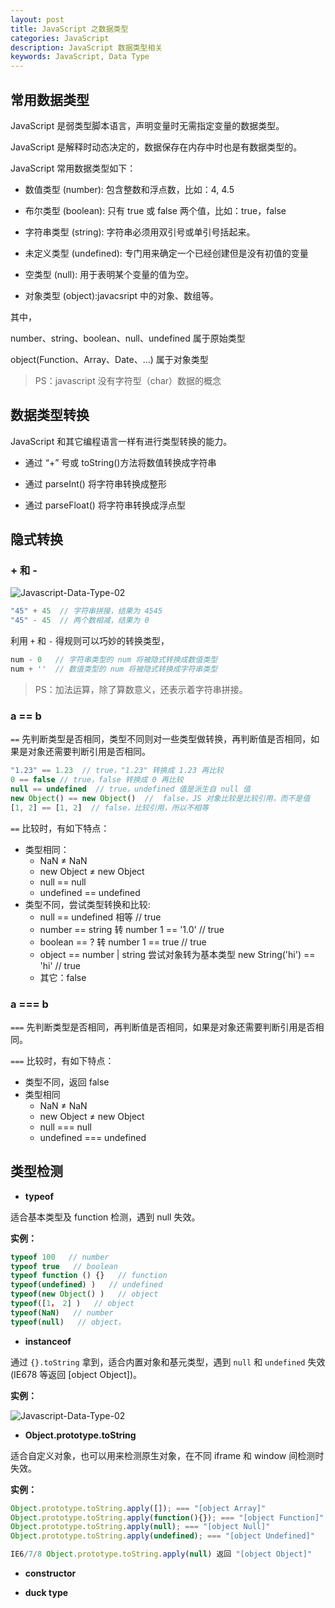 ```yaml
---
layout: post
title: JavaScript 之数据类型
categories: JavaScript
description: JavaScript 数据类型相关
keywords: JavaScript, Data Type
---
```


## 常用数据类型

JavaScript 是弱类型脚本语言，声明变量时无需指定变量的数据类型。

JavaScript 是解释时动态决定的，数据保存在内存中时也是有数据类型的。

JavaScript 常用数据类型如下：

- 数值类型 (number): 包含整数和浮点数，比如：4, 4.5

- 布尔类型 (boolean): 只有 true 或 false 两个值，比如：true，false

- 字符串类型 (string): 字符串必须用双引号或单引号括起来。

- 未定义类型 (undefined): 专门用来确定一个已经创建但是没有初值的变量

- 空类型 (null): 用于表明某个变量的值为空。

- 对象类型 (object):javacsript 中的对象、数组等。

其中，

number、string、boolean、null、undefined 属于原始类型

object(Function、Array、Date、...) 属于对象类型

> PS：javascript 没有字符型（char）数据的概念

## 数据类型转换

JavaScript 和其它编程语言一样有进行类型转换的能力。

- 通过 “+” 号或 toString()方法将数值转换成字符串

- 通过 parseInt() 将字符串转换成整形

- 通过 parseFloat() 将字符串转换成浮点型


## 隐式转换

### + 和 -

![Javascript-Data-Type-02](https://raw.githubusercontent.com/qinbin52qiul/MarkdownPhotos/master/Javascript/Javascript-Data-Type/Javascript-Data-Type-01.png)

```javascript
"45" + 45  // 字符串拼接，结果为 4545
"45" - 45  // 两个数相减，结果为 0
```
利用 `+` 和 `-` 得规则可以巧妙的转换类型，
```javascript
num - 0   // 字符串类型的 num 将被隐式转换成数值类型
num + ''  // 数值类型的 num 将被隐式转换成字符串类型
```
> PS：加法运算，除了算数意义，还表示着字符串拼接。

### a == b
`==` 先判断类型是否相同，类型不同则对一些类型做转换，再判断值是否相同，如果是对象还需要判断引用是否相同。

```javascript
"1.23" == 1.23  // true，"1.23" 转换成 1.23 再比较
0 == false // true，false 转换成 0 再比较
null == undefined  // true，undefined 值是派生自 null 值
new Object() == new Object()  //  false，JS 对象比较是比较引用，而不是值
[1, 2] == [1, 2]  // false，比较引用，所以不相等
```
`==` 比较时，有如下特点：

- 类型相同：
    - NaN ≠ NaN
    - new Object ≠ new Object
    - null == null
    - undefined == undefined
- 类型不同，尝试类型转换和比较:
    - null == undefined 相等  // true
    - number == string 转 number     1 == '1.0' // true
    - boolean == ?  转 number        1 == true  // true
    - object == number | string 尝试对象转为基本类型  new String('hi') == 'hi' // true
    - 其它：false


### a === b

`===` 先判断类型是否相同，再判断值是否相同，如果是对象还需要判断引用是否相同。

`===` 比较时，有如下特点：

- 类型不同，返回 false
- 类型相同
    - NaN ≠ NaN
    - new Object ≠ new Object
    - null === null
    - undefined === undefined

## 类型检测

- **typeof**

适合基本类型及 function 检测，遇到 null 失效。

**实例：**
```javascript
typeof 100   // number
typeof true   // boolean
typeof function () {}   // function
typeof(undefined) )   // undefined
typeof(new Object() )   // object
typeof([1， 2] )   // object
typeof(NaN)   // number
typeof(null)   // object，
```
- **instanceof**

通过 `{}.toString` 拿到，适合内置对象和基元类型，遇到 `null` 和 `undefined` 失效 (IE678 等返回 [object Object])。

**实例：**

![Javascript-Data-Type-02](https://raw.githubusercontent.com/qinbin52qiul/MarkdownPhotos/master/Javascript/Javascript-Data-Type/Javascript-Data-Type-02.png)

- **Object.prototype.toString**

适合自定义对象，也可以用来检测原生对象，在不同 iframe 和 window 间检测时失效。

**实例：**
```javascript
Object.prototype.toString.apply([]); === "[object Array]"
Object.prototype.toString.apply(function(){}); === "[object Function]"
Object.prototype.toString.apply(null); === "[object Null]"
Object.prototype.toString.apply(undefined); === "[object Undefined]"

IE6/7/8 Object.prototype.toString.apply(null) 返回 "[object Object]"
```

- **constructor**

- **duck type**